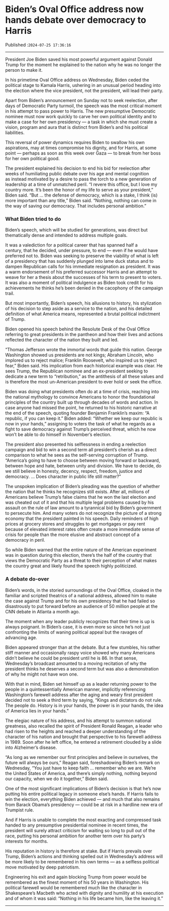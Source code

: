 # Biden’s Oval Office address now hands debate over democracy to Harris

Published :`2024-07-25 17:36:16`

---

President Joe Biden saved his most powerful argument against Donald Trump for the moment he explained to the nation why he was no longer the person to make it.

In his primetime Oval Office address on Wednesday, Biden ceded the political stage to Kamala Harris, ushering in an unusual period heading into the election where the vice president, not the president, will lead their party.

Apart from Biden’s announcement on Sunday not to seek reelection, after days of Democratic Party turmoil, the speech was the most critical moment in his attempt to pass power to Harris. The new presumptive Democratic nominee must now work quickly to carve her own political identity and to make a case for her own presidency — a task in which she must create a vision, program and aura that is distinct from Biden’s and his political liabilities.

This reversal of power dynamics requires Biden to swallow his own aspirations, may at times compromise his dignity, and for Harris, at some point — perhaps as soon as this week over Gaza — to break from her boss for her own political good.

The president explained his decision to end his bid for reelection after weeks of humiliating public debate over his age and mental cognition as instead motivated by a desire to pass the torch to a new generation of leadership at a time of unmatched peril. “I revere this office, but I love my country more. It’s been the honor of my life to serve as your president,” Biden said. “But … the defense of democracy, which is a stake, I think (is) more important than any title,” Biden said. “Nothing, nothing can come in the way of saving our democracy. That includes personal ambition.”

### What Biden tried to do

Biden’s speech, which will be studied for generations, was direct but thematically dense and intended to address multiple goals.

It was a valediction for a political career that has spanned half a century, that he decided, under pressure, to end — even if he would have preferred not to. Biden was seeking to preserve the viability of what is left of a presidency that has suddenly plunged into lame duck status and to dampen Republican calls for his immediate resignation as president. It was a warm endorsement of his preferred successor Harris and an attempt to weave for her a thesis about the successes of his term to present to voters. It was also a moment of political indulgence as Biden took credit for his achievements he thinks he’s been denied in the cacophony of the campaign trail.

But most importantly, Biden’s speech, his allusions to history, his stylization of his decision to step aside as a service to the nation, and his detailed definition of what America means, represented a brutal political indictment of Trump.

Biden opened his speech behind the Resolute Desk of the Oval Office referring to great presidents in the pantheon and how their lives and actions reflected the character of the nation they built and led.

“Thomas Jefferson wrote the immortal words that guide this nation. George Washington showed us presidents are not kings; Abraham Lincoln, who implored us to reject malice; Franklin Roosevelt, who inspired us to reject fear,” Biden said. His implication from each historical example was clear. He sees Trump, the Republican nominee and an ex-president seeking to dedicate a new term to “retribution,” as the antithesis of all these values and is therefore the most un-American president to ever hold or seek the office.

Biden was doing what presidents often do at a time of crisis, reaching into the national mythology to convince Americans to honor the foundational principles of the country built up through decades of words and action. In case anyone had missed the point, he returned to his historic narrative at the end of the speech, quoting founder Benjamin Franklin’s maxim: “A republic, if you can keep it.” Biden added: “Whether we keep our republic is now in your hands,” assigning to voters the task of what he regards as a fight to save democracy against Trump’s perceived threat, which he now won’t be able to do himself in November’s election.

The president also presented his selflessness in ending a reelection campaign and bid to win a second term all president’s cherish as a direct comparison to what he sees as the self-serving corruption of Trump. “America’s going to have to choose between moving forward or backward, between hope and hate, between unity and division. We have to decide, do we still believe in honesty, decency, respect, freedom, justice and democracy. … Does character in public life still matter?”

The unspoken implication of Biden’s pleading was the question of whether the nation that he thinks he recognizes still exists. After all, millions of Americans believe Trump’s false claims that he won the last election and was cheated out of it and that his multiple legal problems caused by his assault on the rule of law amount to a tyrannical bid by Biden’s government to persecute him. And many voters do not recognize the picture of a strong economy that the president painted in his speech. Daily reminders of high prices at grocery stores and struggles to get mortgages or pay rent because of elevated interest rates often create a more immediate sense of crisis for people than the more elusive and abstract concept of a democracy in peril.

So while Biden warned that the entire nature of the American experiment was in question during this election, there’s the half of the country that views the Democratic Party as a threat to their perception of what makes the country great and likely found the speech highly politicized.

### A debate do-over

Biden’s words, in the storied surroundings of the Oval Office, cloaked in the familiar and scripted theatrics of a national address, allowed him to make the case against Trump and for his own presidency that he had failed so disastrously to put forward before an audience of 50 million people at the CNN debate in Atlanta a month ago.

The moment when any leader publicly recognizes that their time is up is always poignant. In Biden’s case, it is even more so since he’s not just confronting the limits of waning political appeal but the ravages of advancing age.

Biden appeared stronger than at the debate. But a few stumbles, his rather stiff manner and occasionally raspy voice showed why many Americans didn’t believe he could be president until he is 86. In that sense, Wednesday’s broadcast amounted to a moving recitation of why the president thinks he deserves a second term but was also a demonstration of why he might not have won one.

With that in mind, Biden set himself up as a leader returning power to the people in a quintessentially American manner, implicitly referencing Washington’s farewell address after the aging and weary first president decided not to seek a third term by saying, “Kings and dictators do not rule. The people do. History is in your hands, the power is in your hands, the idea of America lies in your hands.”

The elegiac nature of his address, and his attempt to summon national greatness, also recalled the spirit of President Ronald Reagan, a leader who had risen to the heights and reached a deeper understanding of the character of his nation and brought that perspective to his farewell address in 1989. Soon after he left office, he entered a retirement clouded by a slide into Alzheimer’s disease.

“As long as we remember our first principles and believe in ourselves, the future will always be ours,” Reagan said, foreshadowing Biden’s remark on Wednesday, “You just have to keep faith … remember who we are. We’re the United States of America, and there’s simply nothing, nothing beyond our capacity, when we do it together,” Biden said.

One of the most significant implications of Biden’s decision is that he’s now putting his entire political legacy in someone else’s hands. If Harris fails to win the election, everything Biden achieved — and much that also remains from Barack Obama’s presidency — could be at risk in a hardline new era of Trumpist rule.

And if Harris is unable to complete the most exacting and compressed task handed to any presumptive presidential nominee in recent times, the president will surely attract criticism for waiting so long to pull out of the race, putting his personal ambition for another term over his party’s interests for months.

His reputation in history is therefore at stake. But if Harris prevails over Trump, Biden’s actions and thinking spelled out in Wednesday’s address will be more likely to be remembered in his own terms — as a selfless political move motivated by deep patriotism.

Engineering his exit and again blocking Trump from power would be remembered as the finest moment of his 50 years in Washington. His political farewell would be remembered much like the character in Shakespeare’s Macbeth who acted with dignity and humility at his execution and of whom it was said: “Nothing in his life became him, like the leaving it.”

---

